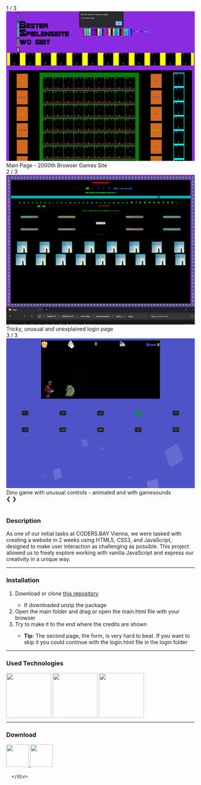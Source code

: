 <link rel="stylesheet" href="./projects.css">

<div id="copy-popup" class="hov-desc2 d-none" ></div>
<div class="card d-flex">
  <div class="f-row">
    <div class="f-column f-column-left">
    <!-- Slideshow container -->
      <div class="slideshow-container">
        <!-- Full-width images with number and caption text -->
        <div class="mySlides fade">
          <div class="numbertext">1 / 3</div>
          <img class="car-img" id="img1" src="../../img/badui/main.png" style="width:100%" width="400px" height="400px" onclick="enlargeImg('img1')">
          <div class="caption">Main Page - 2000th Browser Games Site</div>
        </div>
        <div class="mySlides fade">
          <div class="numbertext">2 / 3</div>
          <img class="car-img" id="img2" src="../../img/badui/login.png" style="width:100%" width="400px" height="400px" onclick="enlargeImg('img2')">
          <div class="caption">Tricky, unusual and unexplained login page</div>
        </div>
        <div class="mySlides fade">
          <div class="numbertext">3 / 3</div>
          <img class="car-img" id="img3" src="../../img/badui/game.png" style="width:100%" width="400px" height="400px" onclick="enlargeImg('img3')">
          <div class="caption">Dino game with unusual controls - animated and with gamesounds</div>
        </div>
        <!-- Next and previous buttons -->
      <a class="prev" onclick="plusSlides(-1)">&#10094;</a>
      <a class="next" onclick="plusSlides(1)">&#10095;</a>
      </div>
      <br>
      <!-- The dots/circles -->
      <div style="text-align:center">
        <span class="dot" onclick="currentSlide(1)"></span>
        <span class="dot" onclick="currentSlide(2)"></span>
        <span class="dot" onclick="currentSlide(3)"></span>
      </div>
    </div>
    <div class="f-column f-column-right">
        <h3 id="desc-sub" class="subtitle">Description</h3>
    <p class="description">
      As one of our initial tasks at CODERS.BAY Vienna, we were tasked with creating a website in 2 weeks using HTML5, CSS3, and JavaScript, designed to make user interaction as challenging as possible. This project allowed us to freely explore working with vanilla JavaScript and express our creativity in a unique way.
    </p>
    </div>
  </div>
</div>

<hr style="margin-top: 0.5rem; margin-bottom: 0.5rem;" />

<div class="card d-flex">
  <div class=f-col>
    <div class="f-row">
        <h3 id="inst-sub" class="subtitle">Installation</h3>
    </div>
    <div class="f-row">
        <ol class="description">
            <li>Download or clone <a href="https://gitlab.com/andiblup/bad_ui">this repository</a></li>
            <ul>
                <li>If downloaded unzip the package</li>
            </ul>
            <li>Open the main folder and drag or open the main.html file with your browser</li>
            <li>Try to make it to the end where the credits are shown</li>
            <ul>
            <li><b>Tip:</b> The second page, the form, is very hard to beat. If you want to skip it you could continue with the login.html file in the login folder</li>
            </ul>
        </ol>
    </div>
  </div>
</div>

<hr style="margin-top: 0.5rem; margin-bottom: 0.5rem;" />

<!-- <div class="card d-flex">
  <div class=f-col>
    <div class="f-row">
        <h3 id="tech-sub" class="subtitle">Used Technologies</h3>
    </div>
    <div class="f-row-around">
        <img src="https://cdn.jsdelivr.net/gh/devicons/devicon/icons/html5/html5-original.svg" width="120px" height="120px"/>
        <img src="https://cdn.jsdelivr.net/gh/devicons/devicon/icons/css3/css3-original.svg" width="120px" height="120px"/>
        <img src="https://cdn.jsdelivr.net/gh/devicons/devicon/icons/javascript/javascript-original.svg" width="120px" height="120px"/>
    </div>
    <div id="down-sub" class="f-row">
        <h3 class="subtitle">Download</h3>
    </div>
    <div class="f-row-around">
        <a href="https://gitlab.com/andiblup/bad_ui"><img src="https://cdn.jsdelivr.net/gh/devicons/devicon/icons/gitlab/gitlab-original.svg" width="120px" height="120px"/></a>
        <a href="https://gitlab.com/andiblup/bad_ui"><img src="https://cdn.jsdelivr.net/gh/devicons/devicon/icons/github/github-original.svg" width="120px" height="120px"/></a>
    </div>
  </div>
</div>

<hr style="margin-top: 0.5rem; margin-bottom: 0.5rem;" /> -->

<div class="card d-flex">
  <div class=f-col>
    <div class="f-row">
        <h3 id="tech-sub" class="subtitle">Used Technologies</h3>
    </div>
    <div class="f-row-around">
        <span alt="HTML 5" class="hov-desc">
        <img src="https://cdn.jsdelivr.net/gh/devicons/devicon/icons/html5/html5-original.svg" width="120px" height="120px"/></span>
        <span alt="CSS 3" class="hov-desc">
        <img src="https://cdn.jsdelivr.net/gh/devicons/devicon/icons/css3/css3-original.svg" width="120px" height="120px"/></span>
        <span alt="JavaScript" class="hov-desc">
        <img src="https://cdn.jsdelivr.net/gh/devicons/devicon/icons/javascript/javascript-original.svg" width="120px" height="120px"/></span>
    </div>
    
  </div>
</div>

<hr style="margin-top: 0.5rem; margin-bottom: 0.5rem;" />

<div class="card d-flex">
  <div class=f-col>
    <div id="down-sub-2" class="f-row">
            <h3 id="down-sub-3" class="subtitle">Download</h3>
      </div>
      <div class="f-row-around">
          <a alt="Gitlab" class="hov-desc"  href="https://gitlab.com/andiblup/bad_ui">
            <img src="https://cdn.jsdelivr.net/gh/devicons/devicon/icons/gitlab/gitlab-original.svg" width="60px" height="60px"/>
          </a>
          <a alt="Github" class="hov-desc"  href="https://github.com/andiblup/Bad-UI-UX">
            <img src="https://cdn.jsdelivr.net/gh/devicons/devicon/icons/github/github-original.svg" width="60px" height="60px"/>
          </a>
        
      </div>
  </div>
</div>

